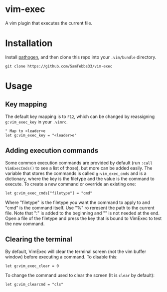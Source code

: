 # vim-exec
A vim plugin that executes the current file.

# Installation
Install [pathogen](https://github.com/tpope/vim-pathogen), and then clone this repo into your `.vim/bundle` directory.
```
git clone https://github.com/SamTebbs33/vim-exec
```

# Usage

## Key mapping
The default key mapping is to `F12`, which can be changed by reassigning `g:vim_exec_key` in your `.vimrc`.
```
" Map to <leader>e
let g:vim_exec_key = "<leader>e"
```

## Adding execution commands
Some common execution commands are provided by default (run `:call VimExecCmds()` to see a list of those), but more can be added easily.
The variable that stores the commands is called `g:vim_exec_cmds` and is a dictionary, where the key is the filetype and the value is the command to execute.
To create a new command or override an existing one:
```
let g:vim_exec_cmds["filetype"] = "cmd"
```
Where "filetype" is the filetype you want the command to apply to and "cmd" is the command itself. Use "%" ro reresent the path to the current file. Note that ":" is added to the beginning and "<CR>" is not needed at the end. Open a file of the filetype and press the key that is bound to VimExec to test the new command.

## Clearing the terminal
By default, VimExec will clear the terminal screen (not the vim buffer window) before executing a command. To disable this:
```
let g:vim_exec_clear = 0
```
To change the command used to clear the screen (It is `clear` by default):
```
let g:vim_clearcmd = "cls"
```
